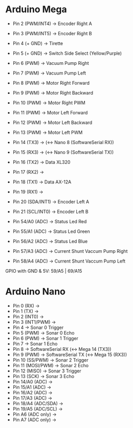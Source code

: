# Arduino Mega

- Pin  2 (PWM/INT4)   -> Encoder Right A
- Pin  3 (PWM/INT5)   -> Encoder Right B

- Pin  4 (+ GND)      -> Tirette
- Pin  5 (+ GND)      -> Switch Side Select (Yellow/Purple)

- Pin  6 (PWM)        -> Vacuum Pump Right
- Pin  7 (PWM)        -> Vacuum Pump Left

- Pin  8 (PWM)        -> Motor Right Forward
- Pin  9 (PWM)        -> Motor Right Backward
- Pin 10 (PWM)        -> Motor Right PWM

- Pin 11 (PWM)        -> Motor Left Forward
- Pin 12 (PWM)        -> Motor Left Backward
- Pin 13 (PWM)        -> Motor Left PWM

- Pin 14 (TX3)        -> (<-> Nano 8 (SoftwareSerial RX))
- Pin 15 (RX3)        -> (<-> Nano 9 (SoftwareSerial TX))
- Pin 16 (TX2)        -> Data XL320
- Pin 17 (RX2)        ->
- Pin 18 (TX1)        -> Data AX-12A
- Pin 19 (RX1)        ->

- Pin 20 (SDA/INT1)   -> Encoder Left A
- Pin 21 (SCL/INT0)   -> Encoder Left B

- Pin 54/A0 (ADC)     -> Status Led Red
- Pin 55/A1 (ADC)     -> Status Led Green
- Pin 56/A2 (ADC)     -> Status Led Blue

- Pin 57/A3 (ADC)     -> Current Shunt Vaccum Pump Right
- Pin 58/A4 (ADC)     -> Current Shunt Vaccum Pump Left

GPIO with GND & 5V:
59/A5
  |
69/A15

# Arduino Nano

- Pin  0 (RX)         ->
- Pin  1 (TX)         ->
- Pin  2 (INT0)       ->
- Pin  3 (INT1/PWM)   ->
- Pin  4              -> Sonar 0 Trigger
- Pin  5 (PWM)        -> Sonar 0 Echo
- Pin  6 (PWM)        -> Sonar 1 Trigger
- Pin  7              -> Sonar 1 Echo
- Pin  8              -> SoftwareSerial RX (<-> Mega 14 (TX3))
- Pin  9 (PWM)        -> SoftwareSerial TX (<-> Mega 15 (RX3))
- Pin 10 (SS/PWM)     -> Sonar 2 Trigger
- Pin 11 (MOSI/PWM)   -> Sonar 2 Echo
- Pin 12 (MISO)       -> Sonar 3 Trigger
- Pin 13 (SCK)        -> Sonar 3 Echo
- Pin 14/A0 (ADC)     ->
- Pin 15/A1 (ADC)     ->
- Pin 16/A2 (ADC)     ->
- Pin 17/A3 (ADC)     ->
- Pin 18/A4 (ADC/SDA) ->
- Pin 19/A5 (ADC/SCL) ->
- Pin A6 (ADC only)   ->
- Pin A7 (ADC only)   ->
